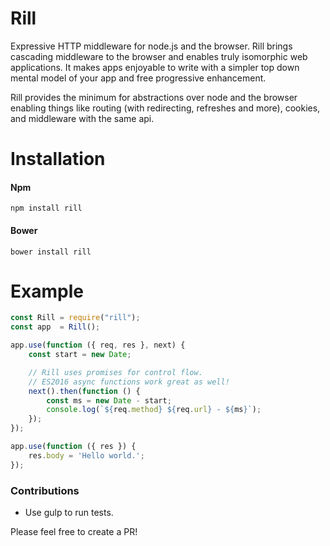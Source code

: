 # Rill
Expressive HTTP middleware for node.js and the browser.
Rill brings cascading middleware to the browser and enables truly isomorphic web applications. It makes apps enjoyable to write with a simpler top down mental model of your app and free progressive enhancement.

Rill provides the minimum for abstractions over node and the browser enabling things like routing (with redirecting, refreshes and more), cookies, and middleware with the same api.

# Installation

#### Npm
```console
npm install rill
```

#### Bower
```console
bower install rill
```

# Example

```javascript
const Rill = require("rill");
const app  = Rill();

app.use(function ({ req, res }, next) {
	const start = new Date;

	// Rill uses promises for control flow.
	// ES2016 async functions work great as well!
	next().then(function () {
		const ms = new Date - start;
		console.log(`${req.method} ${req.url} - ${ms}`);
	});
});

app.use(function ({ res }) {
	res.body = 'Hello world.';
});
```

### Contributions

* Use gulp to run tests.

Please feel free to create a PR!
